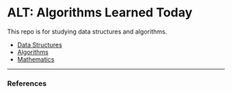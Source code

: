 # ALT: Algorithms Learned Today

This repo is for studying data structures and algorithms.

- [Data Structures](./data-structures/README.md)
- [Algorithms](./algorithms/README.md)
- [Mathematics](./math/README.md)

---

### References